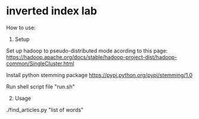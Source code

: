 # inverted index lab

How to use:
1) Setup

Set up hadoop to pseudo-distributed mode acording to this page: https://hadoop.apache.org/docs/stable/hadoop-project-dist/hadoop-common/SingleCluster.html 

Install python stemming package https://pypi.python.org/pypi/stemming/1.0

Run shell script file "run.sh"

2) Usage

./find_articles.py "list of words"
